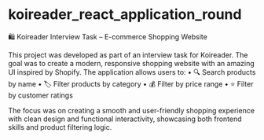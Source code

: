 # koireader_react_application_round

🛍️ Koireader Interview Task – E-commerce Shopping Website

This project was developed as part of an interview task for Koireader. The goal was to create a modern, responsive shopping website with an amazing UI inspired by Shopify. The application allows users to:
	•	🔍 Search products by name
	•	🏷️ Filter products by category
	•	💰 Filter by price range
	•	⭐ Filter by customer ratings

The focus was on creating a smooth and user-friendly shopping experience with clean design and functional interactivity, showcasing both frontend skills and product filtering logic.
